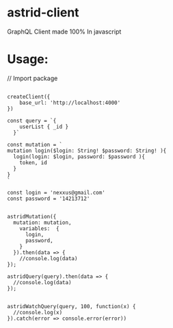 # astrid-client
GraphQL Client made 100% In javascript

# Usage:
// Import package
```import { createClient, astridQuery, astridWatchQuery, astridMutation } from '../astrid-client';

createClient({
    base_url: 'http://localhost:4000'
})

const query = `{
    userList { _id }
  }`

const mutation = `
mutation login($login: String! $password: String! ){
  login(login: $login, password: $password ){
    token, id
  }
}
`

const login = 'nexxus@gmail.com'
const password = '14213712'


astridMutation({
  mutation: mutation,
    variables:  {
      login,
      password,
    }
  }).then(data => {
    //console.log(data)
});

astridQuery(query).then(data => {
  //console.log(data)
});


astridWatchQuery(query, 100, function(x) {
  //console.log(x)
}).catch(error => console.error(error))
```
